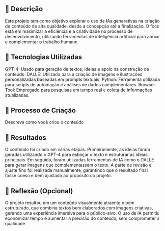 ## 📒 Descrição
Este projeto tem como objetivo explorar o uso de IAs generativas na criação de conteúdo de alta qualidade,
desde a concepção até a finalização. O foco está em maximizar a eficiência e a criatividade no processo de desenvolvimento, 
utilizando ferramentas de inteligência artificial para apoiar e complementar o trabalho humano.

## 🤖 Tecnologias Utilizadas
GPT-4: Usado para geração de textos, ideias e apoio na construção de conteúdo.
DALLE: Utilizado para a criação de imagens e ilustrações personalizadas baseadas em prompts textuais.
Python: Ferramenta utilizada para scripts de automação e análises de dados complementares.
Browser Tool: Empregado para pesquisas em tempo real e coleta de informações atualizadas.
## 🧐 Processo de Criação
Descreva como você criou o conteúdo

## 🚀 Resultados
O conteúdo foi criado em várias etapas. Primeiramente, 
as ideias foram geradas utilizando o GPT-4 para esboçar o texto e estruturar as ideias principais. Em seguida,
foram utilizadas ferramentas de IA como o DALLE para gerar imagens que complementassem o texto.
A parte de revisão e ajuste fino foi realizada manualmente, 
garantindo que o resultado final fosse coeso e bem ajustado ao propósito do projeto.
## 💭 Reflexão (Opcional)
O projeto resultou em um conteúdo visualmente atraente e bem estruturado, 
que combina textos bem elaborados com imagens criativas, gerando uma experiência imersiva para o público-alvo. 
O uso de IA permitiu economizar tempo e aumentar a precisão do conteúdo, sem comprometer a qualidade.
